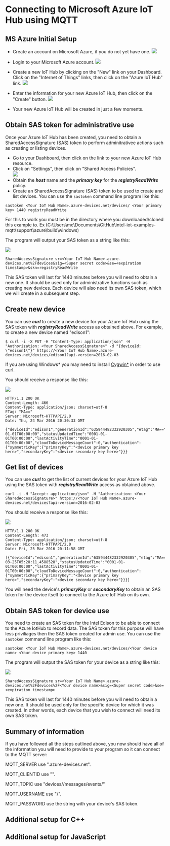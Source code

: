 # Connecting to Microsoft Azure IoT Hub using MQTT

## MS Azure Initial Setup

- Create an account on Microsoft Azure, if you do not yet have one.
![](https://raw.githubusercontent.com/hybridgroup/intel-iot-examples-mqtt/feature/add-azure-images/images/azure/create-free-account.png?token=AIP9DYBx1UlTaWX3Mxmo2jTWoOtunngGks5XBs0NwA%3D%3D)

- Login to your Microsoft Azure account.
![](https://raw.githubusercontent.com/hybridgroup/intel-iot-examples-mqtt/feature/add-azure-images/images/azure/sign-in-to-azure.png?token=AIP9DXmuK7HAiy6BL_ZSc3PPUvCh2LULks5XBs22wA%3D%3D)

- Create a new IoT Hub by clicking on the "New" link on your Dashboard. Click on the "Internet of Things" links, then click on the "Azure IoT Hub" link.
![](https://raw.githubusercontent.com/hybridgroup/intel-iot-examples-mqtt/feature/add-azure-images/images/azure/create-new-iot-hub.png?token=AIP9DShlMrDrwFJoezqwMv_igxBmNKtcks5XBs5IwA%3D%3D)

- Enter the information for your new Azure IoT Hub, then click on the "Create" button.
![](https://github.com/hybridgroup/intel-iot-examples-mqtt/blob/feature/add-azure-images/images/azure/create-new-iot-hub-2.png)

- Your new Azure IoT Hub will be created in just a few moments.

## Obtain SAS token for administrative use

Once your Azure IoT Hub has been created, you need to obtain a SharedAccessSignature (SAS) token to perform adminitrativee actions such as creating or listing devices.

- Go to your Dashboard, then click on the link to your new Azure IoT Hub resource.
- Click on "Settings", then click on "Shared Access Policies".\
![](https://raw.githubusercontent.com/hybridgroup/intel-iot-examples-mqtt/feature/add-azure-images/images/azure/obtain-sas.png?token=AIP9DYwihTofuCs4t1Tw4f38jZhklivYks5XBs8KwA%3D%3D)
- Obtain the ***host*** name and the ***primary key*** for the ***registryReadWrite*** policy.
- Create an SharedAccessSignature (SAS) token to be used to create and list devices. You can use the `sastoken` command line program like this:

```
sastoken <Your IoT Hub Name>.azure-devices.net/devices/ <Your primary key> 1440 registryReadWrite
```
For this to work you must be in the directory where you downloaded/cloned this example to. 
Ex (C:\Users\me\Documents\GitHub\intel-iot-examples-mqtt\support\azure\build\windows)

The program will output your SAS token as a string like this:

![](https://raw.githubusercontent.com/hybridgroup/intel-iot-examples-mqtt/feature/add-azure-images/images/azure/sas-example.png?token=AIP9DZZlpMFzpv4nZXVRjvRZk8J7b4_Iks5XBs97wA%3D%3D)


```
SharedAccessSignature sr=<Your IoT Hub Name>.azure-devices.net%2Fdevices&sig=<Super secret code>&se=<expiration timestamp>&skn=registryReadWrite
```

This SAS token will last for 1440 minutes before you will need to obtain a new one. It should be used only for administrative functions such as creating new devices. Each device will also need its own SAS token, which we will create in a subsequent step.

## Create new device

You can use ***curl*** to create a new device for your Azure IoT Hub using the SAS token with ***registryReadWrite*** access as obtained above. For example, to create a new device named "edison1":

```
$ curl -i -X PUT -H "Content-Type: application/json" -H "Authorization: <Your SharedAccessSignature>" -d "{deviceId: \"edison1\"}" https://<Your IoT Hub Name>.azure-devices.net/devices/edison1?api-version=2016-02-03
```
If you are using Windows* you may need to install [Cygwin*](https://github.com/hybridgroup/intel-iot-examples-mqtt/blob/feature/image-link/installing-cygwin.md) in order to use curl. 

You should receive a response like this:

![](https://raw.githubusercontent.com/hybridgroup/intel-iot-examples-mqtt/feature/add-azure-images/images/azure/create-new-device-curl.png?token=AIP9Dck5K_MbkziMW1UEo-6xoCbGcP-Mks5XBtAUwA%3D%3D)

```
HTTP/1.1 200 OK
Content-Length: 466
Content-Type: application/json; charset=utf-8
ETag: "MA=="
Server: Microsoft-HTTPAPI/2.0
Date: Thu, 24 Mar 2016 20:30:33 GMT

{"deviceId":"edison1","generationId":"635944482332920305","etag":"MA==","connectionState":"Disconnected","status":"enabled","statusReason":null,"connectionStateUpdatedTime":"0001-01-01T00:00:00","statusUpdatedTime":"0001-01-01T00:00:00","lastActivityTime":"0001-01-01T00:00:00","cloudToDeviceMessageCount":0,"authentication":{"symmetricKey":{"primaryKey":"<device primary key here>","secondaryKey":"<device secondary key here>"}}}
```

## Get list of devices

You can use ***curl*** to get the list of current devices for your Azure IoT Hub using the SAS token with ***registryReadWrite*** access as obtained above.

```
curl -i -H "Accept: application/json" -H "Authorization: <Your SharedAccessSignature>" https://<Your IoT Hub Name>.azure-devices.net/devices?api-version=2016-02-03
```

You should receive a response like this:

![](https://raw.githubusercontent.com/hybridgroup/intel-iot-examples-mqtt/feature/add-azure-images/images/azure/list-devices-curl.png?token=AIP9De-KICc-5ZnVJMmKx0dmqNNL_Dpnks5XBtCLwA%3D%3D)

```
HTTP/1.1 200 OK
Content-Length: 473
Content-Type: application/json; charset=utf-8
Server: Microsoft-HTTPAPI/2.0
Date: Fri, 25 Mar 2016 20:11:58 GMT

[{"deviceId":"edison1","generationId":"635944482332920305","etag":"MA==","connectionState":"Connected","status":"enabled","statusReason":null,"connectionStateUpdatedTime":"2016-03-25T05:28:11.4588528","statusUpdatedTime":"0001-01-01T00:00:00","lastActivityTime":"0001-01-01T00:00:00","cloudToDeviceMessageCount":0,"authentication":{"symmetricKey":{"primaryKey":"<device primary key here>","secondaryKey":"<device secondary key here>"}}}]
```
You will need the device's ***primaryKey*** or ***secondaryKey*** to obtain an SAS token for the device itself to connect to the Azure IoT Hub on its own.

## Obtain SAS token for device use

You need to create an SAS token for the Intel Edison to be able to connect to the Azure IotHub to record data. The SAS token for this purpose will have less priviliages then the SAS token created for admin use. You can use the `sastoken` command line program like this:

```
sastoken <Your IoT Hub Name>.azure-devices.net/devices/<Your device name> <Your device primary key> 1440
```

The program will output the SAS token for your device as a string like this:

![](https://raw.githubusercontent.com/hybridgroup/intel-iot-examples-mqtt/feature/add-azure-images/images/azure/device-sas-example.png?token=AIP9DQGllrKUBCznLFb1d0tvW3e2fW5hks5XBtDXwA%3D%3D)

```
SharedAccessSignature sr=<Your IoT Hub Name>.azure-devices.net%2Fdevices%2F<Your device name>&sig=<Super secret code>&se=<expiration timestamp>
```

This SAS token will last for 1440 minutes before you will need to obtain a new one. It should be used only for the specific device for which it was created. In other words, each device that you wish to connect will need its own SAS token.

## Summary of information

If you have followed all the steps outlined above, you now should have all of the information you will need to provide to your program so it can connect to the MQTT server:

MQTT_SERVER use "<Your IoT Hub Name>.azure-devices.net".

MQTT_CLIENTID use "<Your device name>".

MQTT_TOPIC use "devices/<Your device name>/messages/events/"

MQTT_USERNAME use "<Your IoT Hub Name>/<Your device name>".

MQTT_PASSWORD use the string with your device's SAS token.

## Additional setup for C++

## Additional setup for JavaScript
